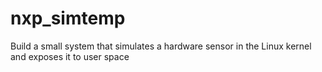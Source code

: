 # nxp_simtemp
 Build a small system that simulates a hardware sensor in the Linux kernel and exposes it to user space
